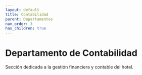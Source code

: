 ```yaml
---
layout: default
title: Contabilidad
parent: Departamentos
nav_order: 3
has_children: true
---
```


# Departamento de Contabilidad

Sección dedicada a la gestión financiera y contable del hotel.